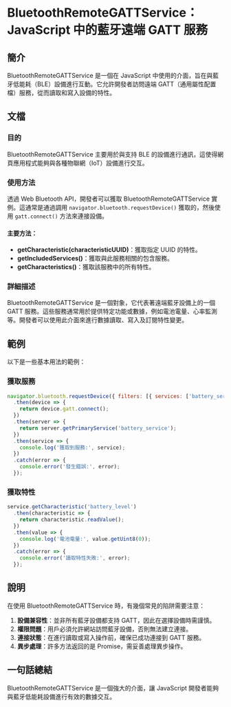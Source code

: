 <!--
Meta Description: # BluetoothRemoteGATTService：JavaScript 中的藍牙遠端 GATT 服務 ## 簡介 BluetoothRemoteGATTService 是一個在 JavaScript 中使用的介面，旨在與藍牙低能耗（BLE）設備進行互動。它允許開發者訪問遠端 GATT（通用屬...
Meta Keywords: bluetoothremotegattservice, gatt, error, javascript, then
-->

# BluetoothRemoteGATTService：JavaScript 中的藍牙遠端 GATT 服務

## 簡介
BluetoothRemoteGATTService 是一個在 JavaScript 中使用的介面，旨在與藍牙低能耗（BLE）設備進行互動。它允許開發者訪問遠端 GATT（通用屬性配置檔）服務，從而讀取和寫入設備的特性。

## 文檔
### 目的
BluetoothRemoteGATTService 主要用於與支持 BLE 的設備進行通訊，這使得網頁應用程式能夠與各種物聯網（IoT）設備進行交互。

### 使用方法
透過 Web Bluetooth API，開發者可以獲取 BluetoothRemoteGATTService 實例。這通常是通過調用 `navigator.bluetooth.requestDevice()` 獲取的，然後使用 `gatt.connect()` 方法來連接設備。

#### 主要方法：
- **getCharacteristic(characteristicUUID)**：獲取指定 UUID 的特性。
- **getIncludedServices()**：獲取與此服務相關的包含服務。
- **getCharacteristics()**：獲取該服務中的所有特性。

### 詳細描述
BluetoothRemoteGATTService 是一個對象，它代表著遠端藍牙設備上的一個 GATT 服務。這些服務通常用於提供特定功能或數據，例如電池電量、心率監測等。開發者可以使用此介面來進行數據讀取、寫入及訂閱特性變更。

## 範例
以下是一些基本用法的範例：

### 獲取服務
```javascript
navigator.bluetooth.requestDevice({ filters: [{ services: ['battery_service'] }] })
  .then(device => {
    return device.gatt.connect();
  })
  .then(server => {
    return server.getPrimaryService('battery_service');
  })
  .then(service => {
    console.log('獲取到服務:', service);
  })
  .catch(error => {
    console.error('發生錯誤:', error);
  });
```

### 獲取特性
```javascript
service.getCharacteristic('battery_level')
  .then(characteristic => {
    return characteristic.readValue();
  })
  .then(value => {
    console.log('電池電量:', value.getUint8(0));
  })
  .catch(error => {
    console.error('讀取特性失敗:', error);
  });
```

## 說明
在使用 BluetoothRemoteGATTService 時，有幾個常見的陷阱需要注意：
1. **設備兼容性**：並非所有藍牙設備都支持 GATT，因此在選擇設備時需謹慎。
2. **權限問題**：用戶必須允許網站訪問藍牙設備，否則無法建立連接。
3. **連接狀態**：在進行讀取或寫入操作前，確保已成功連接到 GATT 服務。
4. **異步處理**：許多方法返回的是 Promise，需妥善處理異步操作。

## 一句話總結
BluetoothRemoteGATTService 是一個強大的介面，讓 JavaScript 開發者能夠與藍牙低能耗設備進行有效的數據交互。